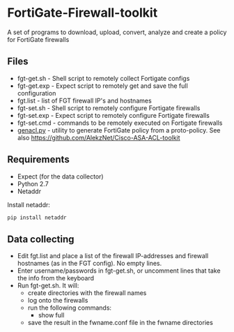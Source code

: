 # FortiGate-Firewall-toolkit
A set of programs to download, upload, convert, analyze and create a policy for FortiGate firewalls


## Files


* fgt-get.sh - Shell script to remotely collect Fortigate configs
* fgt-get.exp - Expect script to remotely get and save the full configuration
* fgt.list - list of FGT firewall IP's and hostnames
* fgt-set.sh - Shell script to remotely configure Fortigate firewalls
* fgt-set.exp - Expect script to remotely configure Fortigate firewalls
* fgt-set.cmd - commands to be remotely executed on Fortigate firewalls
* [genacl.py](https://github.com/AlekzNet/FortiGate-Firewall-toolkit/blob/master/doc/genacl.md) - utility to generate FortiGate policy from a proto-policy. See also https://github.com/AlekzNet/Cisco-ASA-ACL-toolkit

## Requirements

* Expect (for the data collector)
* Python 2.7
* Netaddr

Install netaddr:

```sh
pip install netaddr
```

## Data collecting

* Edit fgt.list and place a list of the firewall IP-addresses and firewall hostnames (as in the FGT config). No empty lines.
* Enter username/passwords in fgt-get.sh, or uncomment lines that take the info from the keyboard
* Run fgt-get.sh. It will: 
  * create directories with the firewall names
  * log onto the firewalls
  * run the following commands:
    * show full
  * save the result in the fwname.conf file in the fwname directories

